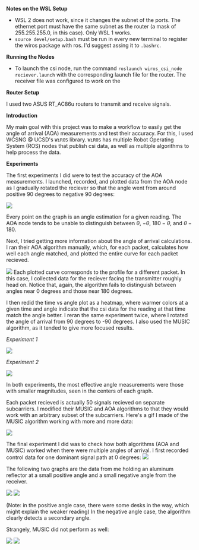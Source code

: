 **Notes on the WSL Setup**

- WSL 2 does not work, since it changes the subnet of the ports. The ethernet port must have the same subnet as the router (a mask of 255.255.255.0, in this case). Only WSL 1 works.
- ```source devel/setup.bash``` must be run in every new terminal to register the wiros package with ros. I'd suggest assing it to ```.bashrc```.

**Running the Nodes**
- To launch the csi node, run the command ```roslaunch wiros_csi_node reciever.launch``` with the corresponding launch file for the router. The receiver file was configured to work on the 

**Router Setup**

I used two ASUS RT_AC86u routers to transmit and receive signals. 

**Introduction**

My main goal with this project was to make a workflow to easily get the angle of arrival (AOA) measurements and test their accuracy. For this, I used WCSNG @ UCSD's ```WiROS``` library. ```WiROS``` has multiple Robot Operating System (ROS) nodes that publish csi data, as well as multiple algorithms to help process the data.

**Experiments**

The first experiments I did were to test the accuracy of the AOA measurements. I launched, recorded, and plotted data from the AOA node as I gradually rotated the reciever so that the angle went from around positive 90 degrees to negative 90 degrees:

![](./images/InitialAngleAttempt.png)

Every point on the graph is an angle estimation for a given reading. The AOA node tends to be unable to distinguish between $\theta$, $-\theta$, $180 - \theta$, and $\theta - 180$.

Next, I tried getting more information about the angle of arrival calculations. I ran their AOA algorithm manually, which, for each packet, calculates how well each angle matched, and plotted the entire curve for each packet recieved.

![](./images/RawAngleData.png)
Each plotted curve corresponds to the profile for a different packet. In this case, I collected data for the reciever facing the transmitter roughly head on. Notice that, again, the algorithm fails to distinguish between angles near 0 degrees and those near 180 degrees.

I then redid the time vs angle plot as a heatmap, where warmer colors at a given time and angle indicate that the csi data for the reading at that time match the angle better. I reran the same experiment twice, where I rotated the angle of arrival from 90 degrees to -90 degrees. I also used the MUSIC algorithm, as it tended to give more focused results.

*Experiment 1*

![](./images/RotationData_1.png)

*Experiment 2*

![](./images/RotationData_2.png)

In both experiments, the most effective angle measurements were those with smaller magnitudes, seen in the centers of each graph.

Each packet recieved is actually 50 signals recieved on separate subcarriers. I modified their MUSIC and AOA algorithms to that they would work with an arbitrary subset of the subcarriers. Here's a gif I made of the MUSIC algorithm working with more and more data:

![](./images/Subcarriers.gif)

The final experiment I did was to check how both algorithms (AOA and MUSIC) worked when there were multiple angles of arrival.
I first recorded control data for one dominant signal path at 0 degrees:
![](./images/ReflectorControl.png)

The following two graphs are the data from me holding an aluminum reflector at a small positive angle and a small negative angle from the receiver.

![](./images/ReflectorPositiveAOA.png)
![](./images/ReflectorNegativeAOA.png)

(Note: in the positive angle case, there were some desks in the way, which might explain the weaker reading) In the negative angle case, the algorithm clearly detects a secondary angle.

Strangely, MUSIC did not perform as well:

![](./images/ReflectorPositiveMUSIC.png)
![](./images/ReflectorNegativeMUSIC.png)